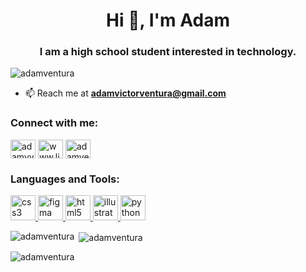 <h1 align="center">Hi 👋, I'm Adam</h1>
<h3 align="center">I am a high school student interested in technology.</h3>

<p align="left"> <img src="https://komarev.com/ghpvc/?username=adamventura&label=Profile%20views&color=0e75b6&style=flat" alt="adamventura" /> </p>

- 📫 Reach me at **adamvictorventura@gmail.com**

<h3 align="left">Connect with me:</h3>
<p align="left">
<a href="https://twitter.com/adamvventura" target="blank"><img align="center" src="https://www.flaticon.com/svg/static/icons/svg/124/124021.svg" alt="adamvventura" height="30" width="40" /></a>
<a href="https://linkedin.com/in/www.linkedin.com/in/adam-ventura" target="blank"><img align="center" src="https://www.flaticon.com/svg/static/icons/svg/174/174857.svg" alt="www.linkedin.com/in/adam-ventura" height="30" width="40" /></a>
<a href="https://www.hackerrank.com/adamventura" target="blank"><img align="center" src="https://cdn4.iconfinder.com/data/icons/logos-and-brands/512/160_Hackerrank_logo_logos-512.png" alt="adamventura" height="30" width="40" /></a>
</p>

<h3 align="left">Languages and Tools:</h3>
<p align="left"> <a href="https://www.w3schools.com/css/" target="_blank"> <img src="https://devicons.github.io/devicon/devicon.git/icons/css3/css3-original-wordmark.svg" alt="css3" width="40" height="40"/> </a> <a href="https://www.figma.com/" target="_blank"> <img src="https://www.vectorlogo.zone/logos/figma/figma-icon.svg" alt="figma" width="40" height="40"/> </a> <a href="https://www.w3.org/html/" target="_blank"> <img src="https://devicons.github.io/devicon/devicon.git/icons/html5/html5-original-wordmark.svg" alt="html5" width="40" height="40"/> </a> <a href="https://www.adobe.com/in/products/illustrator.html" target="_blank"> <img src="https://www.vectorlogo.zone/logos/adobe_illustrator/adobe_illustrator-icon.svg" alt="illustrator" width="40" height="40"/> </a> <a href="https://www.python.org" target="_blank"> <img src="https://devicons.github.io/devicon/devicon.git/icons/python/python-original.svg" alt="python" width="40" height="40"/> </a> </p>

<p><img align="left" src="https://github-readme-stats.vercel.app/api/top-langs?username=adamventura&show_icons=true&theme=dark&locale=en&layout=compact" alt="adamventura" /></p>

<p>&nbsp;<img align="center" src="https://github-readme-stats.vercel.app/api?username=adamventura&show_icons=true&theme=dark&locale=en" alt="adamventura" /></p>

<p><img align="center" src="https://github-readme-streak-stats.herokuapp.com/?user=adamventura&theme=dark" alt="adamventura" /></p>
